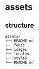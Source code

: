 # assets

## structure

```
assets/
├── README.md
├── fonts
├── images
├── locales
├── styles
└── README.md
```
